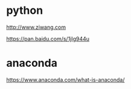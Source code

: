 # python

http://www.ziwang.com

https://pan.baidu.com/s/1jIg944u

# anaconda

https://www.anaconda.com/what-is-anaconda/
